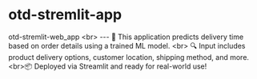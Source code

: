 # otd-stremlit-app
otd-stremlit-web_app &lt;br> --- 🚀 This application predicts delivery time based on order details using a trained ML model. &lt;br> 🔍 Input includes product delivery options, customer location, shipping method, and more. &lt;br>📦 Deployed via Streamlit and ready for real-world use! 

